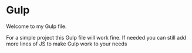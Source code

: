 # Gulp

Welcome to my Gulp file.

For a simple project this Gulp file will work fine.
If needed you can still add more lines of JS to make Gulp work to your needs
